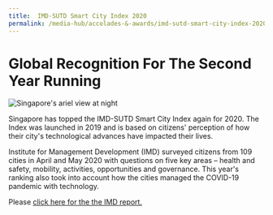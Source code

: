 ```yaml
---
title:  IMD-SUTD Smart City Index 2020
permalink: /media-hub/accolades-&-awards/imd-sutd-smart-city-index-2020
---
```


# Global Recognition For The Second Year Running

![Singapore's ariel view at night](/images/media-hub/accolades-&-awards/singapore-river-night-time-aerial-view.jpeg)

Singapore has topped the IMD-SUTD Smart City Index again for 2020. The Index was launched in 2019 and is based on citizens' perception of how their city's technological advances have impacted their lives. 

Institute for Management Development (IMD) surveyed citizens from 109 cities in April and May 2020 with questions on five key areas – health and safety, mobility, activities, opportunities and governance. This year's ranking also took into account how the cities managed the COVID-19 pandemic with technology.

Please <a href="https://www.imd.org/news/updates/singapore-helsinki-zurich-triumph-global-smart-city-index/" target="_blank">click here for the the IMD report.</a>
